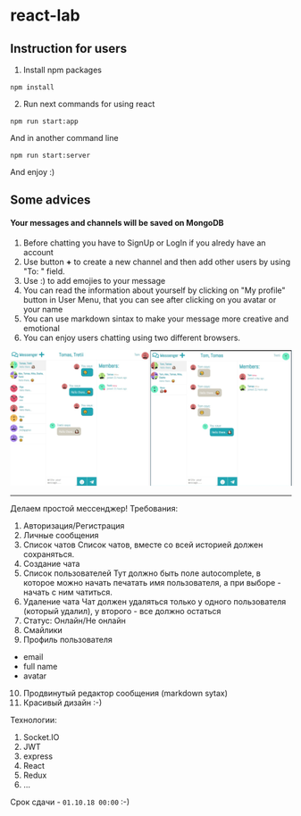 # react-lab

## Instruction for users

1. Install npm packages

```
npm install
```

2. Run next commands for using react

```
npm run start:app 
```
And in another command line
```
npm run start:server
```
And enjoy :)

## Some advices
#### Your messages and channels will be saved on MongoDB
1. Before chatting you have to SignUp or LogIn if you alredy have an account
2. Use button **+** to create a new channel and then add other users by using  "To:  " field.
3. Use :) to add emojies to your message
4. You can read the information about yourself by clicking on "My profile" button in User Menu, that you can see after clicking on you avatar or your name
5. You can use markdown sintax to make your message more creative and emotional
6. You can enjoy users chatting using two different browsers. 

![Image alt](https://github.com/NikaOrl/react-lab/blob/master/image.png)



_______________________________________________________________

Делаем простой мессенджер! Требования:
1. Авторизация/Регистрация
2. Личные сообщения
3. Список чатов
Список чатов, вместе со всей историей должен сохраняться.
4. Создание чата
5. Список пользователей
Тут должно быть поле autocomplete, в которое можно начать печатать имя пользователя, а при выборе - начать с ним чатиться.
6. Удаление чата
Чат должен удаляться только у одного пользователя (который удалил), у второго - все должно остаться
7. Статус: Онлайн/Не онлайн
8. Смайлики
9. Профиль пользователя
- email
- full name
- avatar
10. Продвинутый редактор сообщения (markdown sytax)
11. Красивый дизайн :-)

Технологии:
1. Socket.IO
2. JWT
3. express
4. React
5. Redux
6. ...

Срок сдачи - `01.10.18 00:00` :-)

